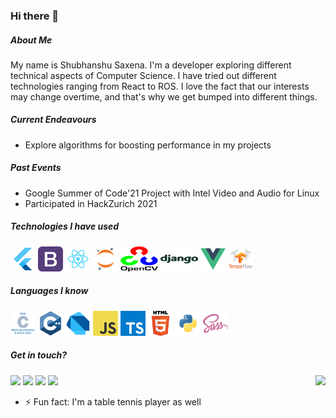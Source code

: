 ### Hi there 👋

##### About Me
My name is Shubhanshu Saxena. I'm a developer exploring different technical aspects of Computer Science. I have tried out different technologies ranging from React to ROS. I love the fact that our interests may change overtime, and that's why we get bumped into different things.

##### Current Endeavours

- Explore algorithms for boosting performance in my projects

##### Past Events

- Google Summer of Code'21 Project with Intel Video and Audio for Linux
- Participated in HackZurich 2021

##### Technologies I have used

<img src="https://github.com/github/explore/raw/main/topics/flutter/flutter.png" width="40" height="40" /> <img src="https://github.com/github/explore/raw/main/topics/bootstrap/bootstrap.png" width="40" height="40" /> <img src="https://github.com/github/explore/raw/main/topics/react/react.png" width="40" height="40" />  <img src="https://github.com/github/explore/raw/main/topics/jupyter-notebook/jupyter-notebook.png" width="40" height="40" />  <img src="https://github.com/github/explore/raw/main/topics/opencv/opencv.png" width="60" height="40" />  <img src="https://github.com/github/explore/raw/main/topics/django/django.png" width="60" height="40" />  <img src="https://github.com/github/explore/raw/main/topics/vue/vue.png" width="40" height="40" />  <img src="https://github.com/github/explore/raw/main/topics/tensorflow/tensorflow.png" width="40" height="40" />

##### Languages I know

<img src="https://github.com/github/explore/raw/main/topics/c/c.png" width="40" height="40" />  <img src="https://github.com/github/explore/raw/main/topics/cpp/cpp.png"
 width="40" height="40" />  <img src="https://github.com/github/explore/raw/main/topics/dart/dart.png"
 width="40" height="40" />  <img src="https://raw.githubusercontent.com/github/explore/80688e429a7d4ef2fca1e82350fe8e3517d3494d/topics/javascript/javascript.png"
 width="40" height="40" />  <img src="https://github.com/github/explore/raw/main/topics/typescript/typescript.png" width="40" height="40" />  <img src="https://raw.githubusercontent.com/github/explore/80688e429a7d4ef2fca1e82350fe8e3517d3494d/topics/html/html.png"
 width="40" height="40" />  <img src="https://raw.githubusercontent.com/github/explore/80688e429a7d4ef2fca1e82350fe8e3517d3494d/topics/python/python.png"
 width="40" height="40" />  <img src="https://raw.githubusercontent.com/github/explore/80688e429a7d4ef2fca1e82350fe8e3517d3494d/topics/sass/sass.png"
 width="40" height="40" />

##### Get in touch?
<a href="https://www.linkedin.com/in/shubhanshu-saxena/"><img src="https://img.icons8.com/color/48/000000/linkedin.png"/></a> <a href="https://github.com/shubhanshu02"><img src="https://img.icons8.com/color/48/000000/github.png"/></a>  <a href="mailto:shubhanshu486@gmail.com"><img src="https://img.icons8.com/color/48/000000/gmail.png"/></a>    <a href="https://www.instagram.com/shubhanshu_02"><img src="https://img.icons8.com/color/48/000000/instagram-new.png"/></a>
<img src="https://visitor-badge.laobi.icu/badge?page_id=shubhanshu02.shubhanshu02" align="right" />

- ⚡ Fun fact: I'm a table tennis player as well
<!--
**shubhanshu02/shubhanshu02** is a ✨ _special_ ✨ repository because its `README.md` (this file) appears on your GitHub profile.

Here are some ideas to get you started:

- 🔭 I’m currently working on ...
- 🌱 I’m currently learning ...
- 👯 I’m looking to collaborate on ...
- 🤔 I’m looking for help with ...
- 💬 Ask me about ...
- 📫 How to reach me: ...
- 😄 Pronouns: ...
- ⚡ Fun fact: ...
-->

